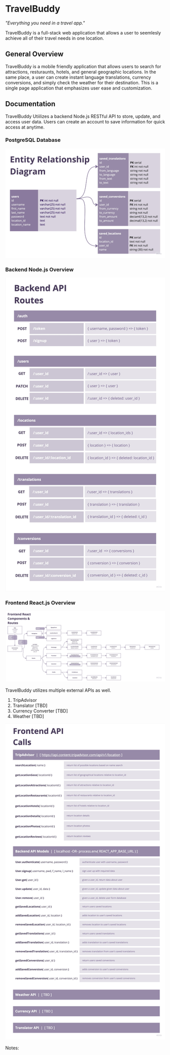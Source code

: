 # TravelBuddy

_"Everything you need in a travel app."_

TravelBuddy is a full-stack web application that allows a user to seemlesly achieve all of their travel needs in one location.

## General Overview

TravelBuddy is a mobile friendly application that allows users to search for attractions, resturaunts, hotels, and general geographic locations. In the same place, a user can create instant language translations, currency conversions, and simply check the weather for their destination. This is a single page application that emphasizes user ease and customization.

## Documentation

TravelBuddy Utiilizes a backend Node.js RESTful API to store, update, and access user data. Users can create an account to save information for quick access at anytime.

### PostgreSQL Database

![Entity Relationship Diagram](/documentaion/ERD.jpg)

### Backend Node.js Overview

![Node.js Routes Diagram](/documentaion/Node.jsRoutes.jpg)

### Frontend React.js Overview

![React.js Routes and Compnents Diagram](/documentaion/React.jsRoutesComponents.jpg)

TravelBuddy utilizes multiple external APIs as well.

1. TripAdvisor
2. Translator [TBD]
3. Currency Converter [TBD]
4. Weather [TBD]

![React.js API Calls list](/documentaion/React.jsAPICalls.jpg)

Notes:
